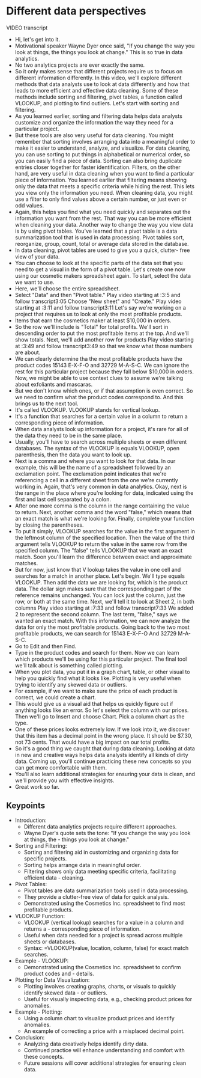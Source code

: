 # Different data perspectives

VIDEO transcript

- Hi, let's get into it.
- Motivational speaker Wayne Dyer once said, "If you change the way you look at things, the things you look at change." This is so true in data analytics.
- No two analytics projects are ever exactly the same.
- So it only makes sense that different projects require us to focus on different information differently.
In this video, we'll explore different methods that data analysts use to look at data differently and how that leads to more efficient and effective data cleaning.
Some of these methods include sorting and filtering, pivot tables, a function called VLOOKUP, and plotting to find outliers.
Let's start with sorting and filtering.
- As you learned earlier, sorting and filtering data helps data analysts customize and organize the information the way they need for a particular project.
- But these tools are also very useful for data cleaning.
You might remember that sorting involves arranging data into a meaningful order to make it easier to understand, analyze, and visualize.
For data cleaning, you can use sorting to put things in alphabetical or numerical order, so you can easily find a piece of data.
Sorting can also bring duplicate entries closer together for faster identification.
Filters, on the other hand, are very useful in data cleaning when you want to find a particular piece of information.
You learned earlier that filtering means showing only the data that meets a specific criteria while hiding the rest.
This lets you view only the information you need.
When cleaning data, you might use a filter to only find values above a certain number, or just even or odd values.
- Again, this helps you find what you need quickly and separates out the information you want from the rest.
That way you can be more efficient when cleaning your data.
Another way to change the way you view data is by using pivot tables.
You've learned that a pivot table is a data summarization tool that is used in data processing.
Pivot tables sort, reorganize, group, count, total or average data stored in the database.
- In data cleaning, pivot tables are used to give you a quick, clutter- free view of your data.
- You can choose to look at the specific parts of the data set that you need to get a visual in the form of a pivot table.
Let's create one now using our cosmetic makers spreadsheet again.
To start, select the data we want to use.
- Here, we'll choose the entire spreadsheet.
- Select "Data" and then "Pivot table."
Play video starting at :3:5 and follow transcript3:05
Choose "New sheet" and "Create."
Play video starting at :3:11 and follow transcript3:11
Let's say we're working on a project that requires us to look at only the most profitable products.
- Items that earn the cosmetics maker at least $10,000 in orders.
- So the row we'll include is "Total" for total profits.
We'll sort in descending order to put the most profitable items at the top.
And we'll show totals.
Next, we'll add another row for products
Play video starting at :3:49 and follow transcript3:49
so that we know what those numbers are about.
- We can clearly determine tha the most profitable products have the product codes 15143 E-X-F-O and 32729 M-A-S-C.
We can ignore the rest for this particular project because they fall below $10,000 in orders.
Now, we might be able to use context clues to assume we're talking about exfoliants and mascaras.
- But we don't know which ones, or if that assumption is even correct.
So we need to confirm what the product codes correspond to.
And this brings us to the next tool.
- It's called VLOOKUP.
VLOOKUP stands for vertical lookup.
- It's a function that searches for a certain value in a column to return a corresponding piece of information.
- When data analysts look up information for a project, it's rare for all of the data they need to be in the same place.
- Usually, you'll have to search across multiple sheets or even different databases.
The syntax of the VLOOKUP is equals VLOOKUP, open parenthesis, then the data you want to look up.
- Next is a comma and where you want to look for that data.
In our example, this will be the name of a spreadsheet followed by an exclamation point.
The exclamation point indicates that we're referencing a cell in a different sheet from the one we're currently working in.
Again, that's very common in data analytics.
Okay, next is the range in the place where you're looking for data, indicated using the first and last cell separated by a colon.
- After one more comma is the column in the range containing the value to return.
Next, another comma and the word "false," which means that an exact match is what we're looking for.
Finally, complete your function by closing the parentheses.
- To put it simply, VLOOKUP searches for the value in the first argument in the leftmost column of the specified location.
Then the value of the third argument tells VLOOKUP to return the value in the same row from the specified column.
The "false" tells VLOOKUP that we want an exact match.
Soon you'll learn the difference between exact and approximate matches.
- But for now, just know that V lookup takes the value in one cell and searches for a match in another place.
Let's begin.
We'll type equals VLOOKUP.
Then add the data we are looking for, which is the product data.
The dollar sign makes sure that the corresponding part of the reference remains unchanged.
You can lock just the column, just the row, or both at the same time.
Next, we'll tell it to look at Sheet 2, in both columns
Play video starting at :7:33 and follow transcript7:33
We added 2 to represent the second column.
The last term, "false," says we wanted an exact match.
With this information, we can now analyze the data for only the most profitable products.
Going back to the two most profitable products, we can search for 15143 E-X-F-O And 32729 M-A-S-C.
- Go to Edit and then Find.
- Type in the product codes and search for them.
Now we can learn which products we'll be using for this particular project.
The final tool we'll talk about is something called plotting.
- When you plot data, you put it in a graph chart, table, or other visual to help you quickly find what it looks like.
Plotting is very useful when trying to identify any skewed data or outliers.
- For example, if we want to make sure the price of each product is correct, we could create a chart.
- This would give us a visual aid that helps us quickly figure out if anything looks like an error.
So let's select the column with our prices.
Then we'll go to Insert and choose Chart.
Pick a column chart as the type.
- One of these prices looks extremely low.
If we look into it, we discover that this item has a decimal point in the wrong place.
It should be $7.30, not 73 cents.
That would have a big impact on our total profits.
- So it's a good thing we caught that during data cleaning.
Looking at data in new and creative ways helps data analysts identify all kinds of dirty data.
Coming up, you'll continue practicing these new concepts so you can get more comfortable with them.
- You'll also learn additional strategies for ensuring your data is clean, and we'll provide you with effective insights.
- Great work so far.

## Keypoints

- Introduction:
  - Different data analytics projects require different approaches.
  - Wayne Dyer's quote sets the tone: "If you change the way you look at things, the - things you look at change."
- Sorting and Filtering:
  - Sorting and filtering aid in customizing and organizing data for specific projects.
  - Sorting helps arrange data in meaningful order.
  - Filtering shows only data meeting specific criteria, facilitating efficient data - cleaning.
- Pivot Tables:
  - Pivot tables are data summarization tools used in data processing.
  - They provide a clutter-free view of data for quick analysis.
  - Demonstrated using the Cosmetics Inc. spreadsheet to find most profitable products.
- VLOOKUP Function:
  - VLOOKUP (vertical lookup) searches for a value in a column and returns a - corresponding piece of information.
  - Useful when data needed for a project is spread across multiple sheets or databases.
  - Syntax: =VLOOKUP(value, location, column, false) for exact match searches.
- Example - VLOOKUP:
  - Demonstrated using the Cosmetics Inc. spreadsheet to confirm product codes and - details.
- Plotting for Data Visualization:
  - Plotting involves creating graphs, charts, or visuals to quickly identify skewed data - or outliers.
  - Useful for visually inspecting data, e.g., checking product prices for anomalies.
- Example - Plotting:
  - Using a column chart to visualize product prices and identify anomalies.
  - An example of correcting a price with a misplaced decimal point.
- Conclusion:
  - Analyzing data creatively helps identify dirty data.
  - Continued practice will enhance understanding and comfort with these concepts.
  - Future sessions will cover additional strategies for ensuring clean data.

